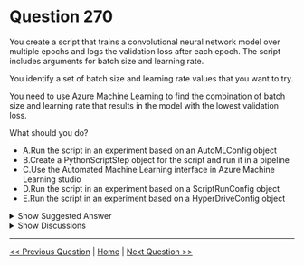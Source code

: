 # Question 270

You create a script that trains a convolutional neural network model over multiple epochs and logs the validation loss after each epoch. The script includes arguments for batch size and learning rate.

You identify a set of batch size and learning rate values that you want to try.

You need to use Azure Machine Learning to find the combination of batch size and learning rate that results in the model with the lowest validation loss.

What should you do?

- A.Run the script in an experiment based on an AutoMLConfig object
- B.Create a PythonScriptStep object for the script and run it in a pipeline
- C.Use the Automated Machine Learning interface in Azure Machine Learning studio
- D.Run the script in an experiment based on a ScriptRunConfig object
- E.Run the script in an experiment based on a HyperDriveConfig object

<details>
  <summary>Show Suggested Answer</summary>

<strong>E</strong><br>

<p>Reference:</p>
<p>https://docs.microsoft.com/en-us/azure/machine-learning/how-to-tune-hyperparameters</p>

</details>

<details>
  <summary>Show Discussions</summary>

<blockquote><p><strong>hargur</strong> <code>(Thu 20 Oct 2022 09:52)</code> - <em>Upvotes: 6</em></p><p>on 19Oct2021</p></blockquote>
<blockquote><p><strong>Zhubajie</strong> <code>(Mon 10 Oct 2022 07:42)</code> - <em>Upvotes: 5</em></p><p>Correct！</p></blockquote>
<blockquote><p><strong>james2033</strong> <code>(Sun 20 Oct 2024 03:18)</code> - <em>Upvotes: 1</em></p><p>azureml.train.hyperdrive.HyperDriveConfig

https://learn.microsoft.com/en-us/python/api/azureml-train-core/azureml.train.hyperdrive.hyperdriveconfig?view=azure-ml-py

&#x27;Finding the optimal model parameters with HyperDrive&#x27; https://subscription.packtpub.com/book/data/9781803232416/14/ch14lvl1sec63/finding-the-optimal-model-parameters-with-hyperdrive</p></blockquote>

</details>

---

[<< Previous Question](question_269.md) | [Home](../index.md) | [Next Question >>](question_271.md)
